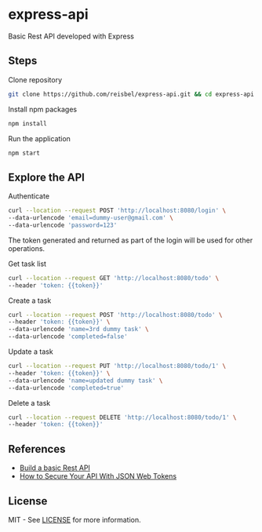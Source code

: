 # express-api

Basic Rest API developed with Express

## Steps

Clone repository

```bash
git clone https://github.com/reisbel/express-api.git && cd express-api
```

Install npm packages

```bash
npm install
```

Run the application

```bash
npm start
```

## Explore the API

Authenticate

```bash
curl --location --request POST 'http://localhost:8080/login' \
--data-urlencode 'email=dummy-user@gmail.com' \
--data-urlencode 'password=123'
```

The token generated and returned as part of the login will be used for other operations.

Get task list

```bash
curl --location --request GET 'http://localhost:8080/todo' \
--header 'token: {{token}}'
```

Create a task

```bash
curl --location --request POST 'http://localhost:8080/todo' \
--header 'token: {{token}}' \
--data-urlencode 'name=3rd dummy task' \
--data-urlencode 'completed=false'
```

Update a task

```bash
curl --location --request PUT 'http://localhost:8080/todo/1' \
--header 'token: {{token}}' \
--data-urlencode 'name=updated dummy task' \
--data-urlencode 'completed=true'
```

Delete a task

```bash
curl --location --request DELETE 'http://localhost:8080/todo/1' \
--header 'token: {{token}}'
```

## References

* [Build a basic Rest API](https://medium.com/better-programming/use-express-to-build-a-rest-api-69bd4abb8e4a)
* [How to Secure Your API With JSON Web Tokens](https://medium.com/javascript-in-plain-english/how-to-secure-your-api-with-json-web-tokens-495ec68ba6cd)

## License

MIT - See [LICENSE](LICENSE) for more information.
